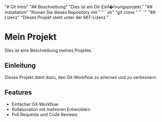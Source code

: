"# Git Intro" 
"## Beschreibung" 
"Dies ist ein Git-Einf�hrungsprojekt." 
"## Installation" 
"Klonen Sie dieses Repository mit:" 
"\`\`\`sh" 
"git clone <URL>" 
"\`\`\`" 
"## Lizenz" 
"Dieses Projekt steht unter der MIT-Lizenz." 
# Mein Projekt
Dies ist eine Beschreibung meines Projekts.

## Einleitung
Dieses Projekt dient dazu, den Git-Workflow zu erlernen und zu verbessern.
## Features
- Einfacher Git-Workflow
- Kollaboration mit mehreren Entwicklern
- Pull Requests und Code Reviews
